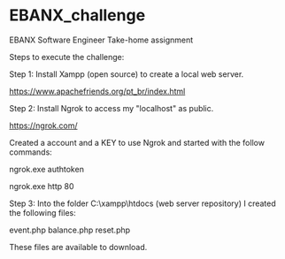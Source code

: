 # EBANX_challenge
 EBANX Software Engineer Take-home assignment

Steps to execute the challenge:

Step 1: Install Xampp (open source) to create a local web server.

https://www.apachefriends.org/pt_br/index.html

Step 2: Install Ngrok to access my "localhost" as public.

https://ngrok.com/

Created a account and a KEY to use Ngrok and started with the follow commands:

ngrok.exe authtoken <KEY>

ngrok.exe http 80

Step 3: Into the folder C:\xampp\htdocs (web server repository) I created the following files:

event.php
balance.php
reset.php

These files are available to download. 

